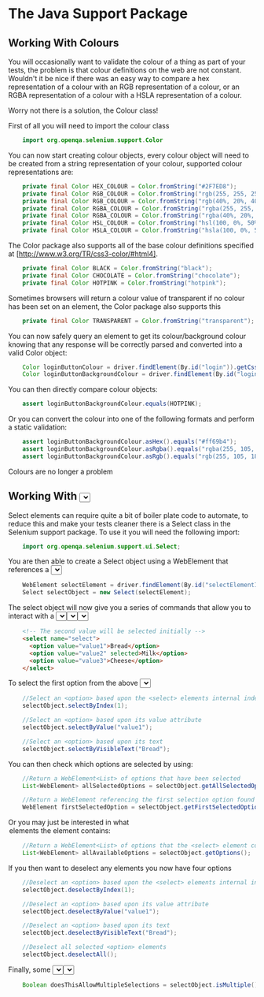 The Java Support Package
========================

Working With Colours
--------------------

You will occasionally want to validate the colour of a thing as part of your tests, the problem is that colour definitions on the web are not constant.  Wouldn't it be nice if there was an easy way to compare a hex representation of a colour with an RGB representation of a colour, or an RGBA representation of a colour with a HSLA representation of a colour.

Worry not there is a solution, the Colour class!

First of all you will need to import the colour class

```java
    import org.openqa.selenium.support.Color
```

You can now start creating colour objects, every colour object will need to be created from a string representation of your colour, supported colour representations are:

```java
    private final Color HEX_COLOUR = Color.fromString("#2F7ED8");
    private final Color RGB_COLOUR = Color.fromString("rgb(255, 255, 255)");
    private final Color RGB_COLOUR = Color.fromString("rgb(40%, 20%, 40%)");
    private final Color RGBA_COLOUR = Color.fromString("rgba(255, 255, 255, 0.5)");
    private final Color RGBA_COLOUR = Color.fromString("rgba(40%, 20%, 40%, 0.5)");
    private final Color HSL_COLOUR = Color.fromString("hsl(100, 0%, 50%)");
    private final Color HSLA_COLOUR = Color.fromString("hsla(100, 0%, 50%, 0.5)");
```

The Color package also supports all of the base colour definitions specified at [http://www.w3.org/TR/css3-color/#html4].

```java
    private final Color BLACK = Color.fromString("black");
    private final Color CHOCOLATE = Color.fromString("chocolate");
    private final Color HOTPINK = Color.fromString("hotpink");
```

Sometimes browsers will return a colour value of transparent if no colour has been set on an element, the Color package also supports this

```java
    private final Color TRANSPARENT = Color.fromString("transparent");
```

You can now safely query an element to get its colour/background colour knowing that any response will be correctly parsed and converted into a valid Color object:

```java
    Color loginButtonColour = driver.findElement(By.id("login")).getCssValue("color");
    Color loginButtonBackgroundColour = driver.findElement(By.id("login")).getCssValue("background-color");
```

You can then directly compare colour objects:

```java
    assert loginButtonBackgroundColour.equals(HOTPINK);
```

Or you can convert the colour into one of the following formats and perform a static validation:

```java
    assert loginButtonBackgroundColour.asHex().equals("#ff69b4");
    assert loginButtonBackgroundColour.asRgba().equals("rgba(255, 105, 180, 1)");
    assert loginButtonBackgroundColour.asRgb().equals("rgb(255, 105, 180)");
```

Colours are no longer a problem

Working With <select> Elements
--------------------

Select elements can require quite a bit of boiler plate code to automate, to reduce this and make your tests cleaner there is a Select class in the Selenium support package.  To use it you will need the following import:

```java
    import org.openqa.selenium.support.ui.Select;
```

You are then able to create a Select object using a WebElement that references a <select> element.

```java
    WebElement selectElement = driver.findElement(By.id("selectElementID"));
    Select selectObject = new Select(selectElement);
```

The select object will now give you a series of commands that allow you to interact with a <select> element.  First of all you have some options to select various options from the <select> element.  Here is an example <select> element:

```html
    <!-- The second value will be selected initially -->
    <select name="select">
      <option value="value1">Bread</option>
      <option value="value2" selected>Milk</option>
      <option value="value3">Cheese</option>
    </select>
```

To select the first option from the above <select> element you now have three options:

```java
    //Select an <option> based upon the <select> elements internal index
    selectObject.selectByIndex(1);

    //Select an <option> based upon its value attribute
    selectObject.selectByValue("value1");

    //Select an <option> based upon its text
    selectObject.selectByVisibleText("Bread");
```

You can then check which options are selected by using:

```java
    //Return a WebElement<List> of options that have been selected
    List<WebElement> allSelectedOptions = selectObject.getAllSelectedOptions();

    //Return a WebElement referencing the first selection option found by walking down the DOM
    WebElement firstSelectedOption = selectObject.getFirstSelectedOption();
```

Or you may just be interested in what <option> elements the <select> element contains:

```java
    //Return a WebElement<List> of options that the <select> element contains
    List<WebElement> allAvailableOptions = selectObject.getOptions();
```

If you then want to deselect any elements you now have four options

```java
    //Deselect an <option> based upon the <select> elements internal index
    selectObject.deselectByIndex(1);

    //Deselect an <option> based upon its value attribute
    selectObject.deselectByValue("value1");

    //Deselect an <option> based upon its text
    selectObject.deselectByVisibleText("Bread");

    //Deselect all selected <option> elements
    selectObject.deselectAll();
```
Finally, some <select> elements allow you to select more than one option, you can find out if your <select> element is one of these by using:

```java
    Boolean doesThisAllowMultipleSelections = selectObject.isMultiple();
```